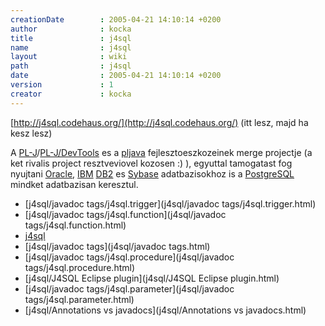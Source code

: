 ```yaml
---
creationDate        : 2005-04-21 14:10:14 +0200 
author              : kocka 
title               : j4sql 
name                : j4sql 
layout              : wiki 
path                : j4sql 
date                : 2005-04-21 14:10:14 +0200 
version             : 1 
creator             : kocka 
---
```

[http://j4sql.codehaus.org/](http://j4sql.codehaus.org/)
(itt lesz, majd ha kesz lesz)

A [PL-J](PL-J.html)/[PL-J/DevTools](PL-J/DevTools.html) es a [pljava](pljava.html) fejlesztoeszkozeinek merge projectje (a ket rivalis project resztveviovel kozosen :) ), egyuttal tamogatast fog nyujtani [Oracle](Oracle.html), [IBM](IBM.html) [DB2](DB2.html) es [Sybase](Sybase.html) adatbazisokhoz is a [PostgreSQL](PostgreSQL.html) mindket adatbazisan keresztul.


-   [j4sql/javadoc tags/j4sql.trigger](j4sql/javadoc tags/j4sql.trigger.html)
-   [j4sql/javadoc tags/j4sql.function](j4sql/javadoc tags/j4sql.function.html)
-   [j4sql](j4sql.html)
-   [j4sql/javadoc tags](j4sql/javadoc tags.html)
-   [j4sql/javadoc tags/j4sql.procedure](j4sql/javadoc tags/j4sql.procedure.html)
-   [j4sql/J4SQL Eclipse plugin](j4sql/J4SQL Eclipse plugin.html)
-   [j4sql/javadoc tags/j4sql.parameter](j4sql/javadoc tags/j4sql.parameter.html)
-   [j4sql/Annotations vs javadocs](j4sql/Annotations vs javadocs.html)


